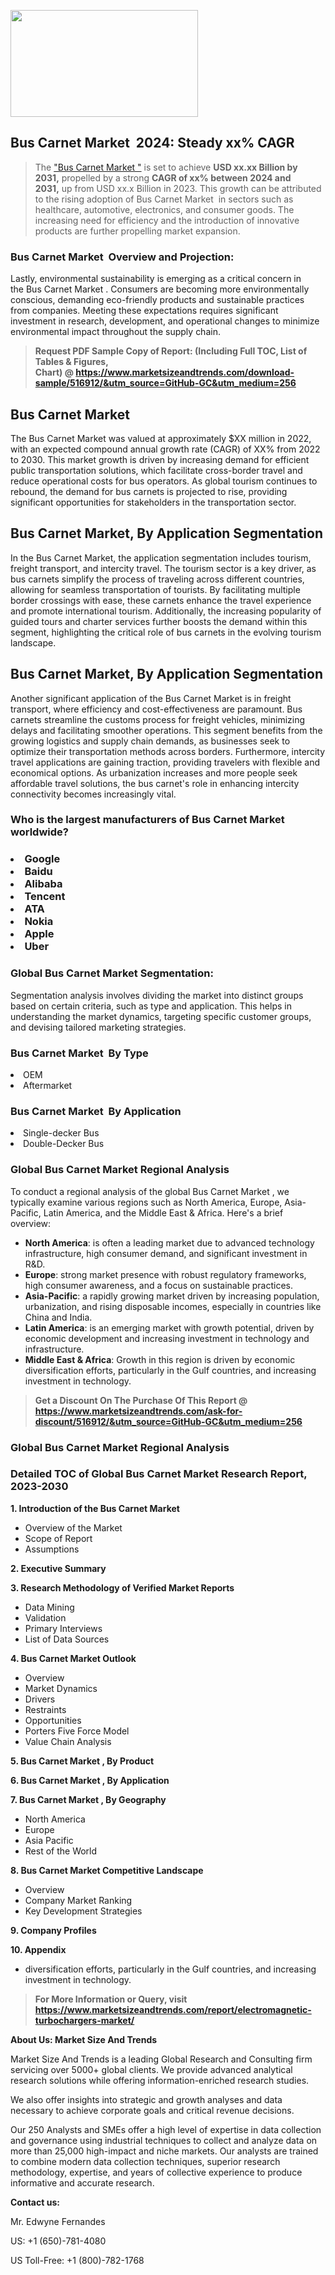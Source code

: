 <p><img class="alignnone size-medium wp-image-20088" src="https://ffe5etoiles.com/wp-content/uploads/2024/12/MST1-300x171.png" alt="" width="300" height="171" /></p><h2 id="ember46" class="ember-view reader-text-block__heading-2">Bus Carnet Market &nbsp;2024: Steady&nbsp;xx% CAGR</h2><blockquote id="ember47" class="ember-view reader-text-block__blockquote">The&nbsp;<a class="app-aware-link " href="https://www.marketsizeandtrends.com/download-sample/516912/&utm_source=GitHub-GC&utm_medium=256" target="_blank" data-test-app-aware-link="">"Bus Carnet Market "</a>&nbsp;is set to achieve&nbsp;<strong>USD&nbsp;xx.xx&nbsp;Billion by 2031,</strong>&nbsp;propelled by a strong&nbsp;<strong>CAGR of&nbsp;xx% between 2024 and 2031,</strong>&nbsp;up from USD xx.x Billion in 2023. This growth can be attributed to the rising adoption of&nbsp;Bus Carnet Market &nbsp;in sectors such as healthcare, automotive, electronics, and consumer goods. The increasing need for efficiency and the introduction of innovative products are further propelling market expansion.</blockquote><h3 id="ember48" class="ember-view reader-text-block__heading-3">Bus Carnet Market &nbsp;Overview and Projection:</h3><p id="ember49" class="ember-view reader-text-block__paragraph">Lastly, environmental sustainability is emerging as a critical concern in the&nbsp;Bus Carnet Market . Consumers are becoming more environmentally conscious, demanding eco-friendly products and sustainable practices from companies. Meeting these expectations requires significant investment in research, development, and operational changes to minimize environmental impact throughout the supply chain.</p><blockquote id="ember50" class="ember-view reader-text-block__blockquote"><strong>Request PDF Sample Copy of Report: (Including Full TOC, List of Tables &amp; Figures, Chart)&nbsp;@&nbsp;<strong><a href="https://www.marketsizeandtrends.com/download-sample/516912/&utm_source=GitHub-GC&utm_medium=256" target="_blank">https://www.marketsizeandtrends.com/download-sample/516912/&utm_source=GitHub-GC&utm_medium=256</a></strong></strong></blockquote><h3 class=""> <h2>Bus Carnet Market</h2><p>The Bus Carnet Market was valued at approximately $XX million in 2022, with an expected compound annual growth rate (CAGR) of XX% from 2022 to 2030. This market growth is driven by increasing demand for efficient public transportation solutions, which facilitate cross-border travel and reduce operational costs for bus operators. As global tourism continues to rebound, the demand for bus carnets is projected to rise, providing significant opportunities for stakeholders in the transportation sector.</p><h2>Bus Carnet Market, By Application Segmentation</h2><p>In the Bus Carnet Market, the application segmentation includes tourism, freight transport, and intercity travel. The tourism sector is a key driver, as bus carnets simplify the process of traveling across different countries, allowing for seamless transportation of tourists. By facilitating multiple border crossings with ease, these carnets enhance the travel experience and promote international tourism. Additionally, the increasing popularity of guided tours and charter services further boosts the demand within this segment, highlighting the critical role of bus carnets in the evolving tourism landscape.</p><h2>Bus Carnet Market, By Application Segmentation</h2><p>Another significant application of the Bus Carnet Market is in freight transport, where efficiency and cost-effectiveness are paramount. Bus carnets streamline the customs process for freight vehicles, minimizing delays and facilitating smoother operations. This segment benefits from the growing logistics and supply chain demands, as businesses seek to optimize their transportation methods across borders. Furthermore, intercity travel applications are gaining traction, providing travelers with flexible and economical options. As urbanization increases and more people seek affordable travel solutions, the bus carnet's role in enhancing intercity connectivity becomes increasingly vital.</p></h3><h3 id="" class="">Who is the largest manufacturers of&nbsp;Bus Carnet Market worldwide?</h3><h3 class=""></Li><Li>Google</Li><Li> Baidu</Li><Li> Alibaba</Li><Li> Tencent</Li><Li> ATA</Li><Li> Nokia</Li><Li> Apple</Li><Li> Uber</h3><h3 id="ember53" class="ember-view reader-text-block__heading-3">Global&nbsp;Bus Carnet Market Segmentation:</h3><p id="ember54" class="ember-view reader-text-block__paragraph">Segmentation analysis involves dividing the market into distinct groups based on certain criteria, such as type and application. This helps in understanding the market dynamics, targeting specific customer groups, and devising tailored marketing strategies.</p><h3 id="" class="">Bus Carnet Market &nbsp;By Type</h3><p></Li><Li>OEM</Li><Li> Aftermarket</p><h3 id="" class="">Bus Carnet Market &nbsp;By Application</h3><p class=""></Li><Li>Single-decker Bus</Li><Li> Double-Decker Bus</p><h3 id="ember62" class="ember-view reader-text-block__heading-3">Global Bus Carnet Market Regional Analysis</h3><p id="ember63" class="ember-view reader-text-block__paragraph">To conduct a regional analysis of the global Bus Carnet Market , we typically examine various regions such as North America, Europe, Asia-Pacific, Latin America, and the Middle East &amp; Africa. Here's a brief overview:</p><ul><li><strong>North America</strong>: is often a leading market due to advanced technology infrastructure, high consumer demand, and significant investment in R&amp;D.</li><li><strong>Europe</strong>: strong market presence with robust regulatory frameworks, high consumer awareness, and a focus on sustainable practices.</li><li><strong>Asia-Pacific</strong>: a rapidly growing market driven by increasing population, urbanization, and rising disposable incomes, especially in countries like China and India.</li><li><strong>Latin America</strong>: is an emerging market with growth potential, driven by economic development and increasing investment in technology and infrastructure.</li><li><strong>Middle East &amp; Africa</strong>: Growth in this region is driven by economic diversification efforts, particularly in the Gulf countries, and increasing investment in technology.</li></ul><blockquote id="ember61" class="ember-view reader-text-block__blockquote"><strong>Get a Discount On The Purchase Of This Report @ <strong><a href="https://html-cleaner.com/" target="">https://www.marketsizeandtrends.com/ask-for-discount/516912/&utm_source=GitHub-GC&utm_medium=256</a></strong></strong></blockquote><h3 id="ember62" class="ember-view reader-text-block__heading-3">Global Bus Carnet Market Regional Analysis</h3><h3 id="" class="">Detailed TOC of Global Bus Carnet Market Research Report, 2023-2030</h3><p id="" class=""><strong>1. Introduction of the Bus Carnet Market </strong></p><ul><li>Overview of the Market</li><li>Scope of Report</li><li>Assumptions</li></ul><p id="" class=""><strong>2. Executive Summary</strong></p><p id="" class=""><strong>3. Research Methodology of Verified Market Reports</strong></p><ul><li>Data Mining</li><li>Validation</li><li>Primary Interviews</li><li>List of Data Sources</li></ul><p id="" class=""><strong>4. Bus Carnet Market Outlook</strong></p><ul><li>Overview</li><li>Market Dynamics</li><li>Drivers</li><li>Restraints</li><li>Opportunities</li><li>Porters Five Force Model</li><li>Value Chain Analysis</li></ul><p id="" class=""><strong>5. Bus Carnet Market , By Product</strong></p><p id="" class=""><strong>6. Bus Carnet Market , By Application</strong></p><p id="" class=""><strong>7. Bus Carnet Market , By Geography</strong></p><ul><li>North America</li><li>Europe</li><li>Asia Pacific</li><li>Rest of the World</li></ul><p id="" class=""><strong>8. Bus Carnet Market Competitive Landscape</strong></p><ul><li>Overview</li><li>Company Market Ranking</li><li>Key Development Strategies</li></ul><p id="" class=""><strong>9. Company Profiles</strong></p><p id="" class=""><strong>10. Appendix</strong></p><ul><li>diversification efforts, particularly in the Gulf countries, and increasing investment in technology.</li></ul><blockquote id="ember65" class="ember-view reader-text-block__blockquote"><strong>For More Information or Query, visit <strong><strong><a href="https://html-cleaner.com/" target="">https://www.marketsizeandtrends.com/report/electromagnetic-turbochargers-market/</a></strong></strong></strong></blockquote><p id="" class=""><strong>About Us: Market Size And Trends</strong></p><p id="" class="">Market Size And Trends is a leading Global Research and Consulting firm servicing over 5000+ global clients. We provide advanced analytical research solutions while offering information-enriched research studies.</p><p id="" class="">We also offer insights into strategic and growth analyses and data necessary to achieve corporate goals and critical revenue decisions.</p><p id="" class="">Our 250 Analysts and SMEs offer a high level of expertise in data collection and governance using industrial techniques to collect and analyze data on more than 25,000 high-impact and niche markets. Our analysts are trained to combine modern data collection techniques, superior research methodology, expertise, and years of collective experience to produce informative and accurate research.</p><p id="" class=""><strong>Contact us:</strong></p><p id="" class="">Mr. Edwyne Fernandes</p><p id="" class="">US: +1 (650)-781-4080</p><p id="" class="">US Toll-Free: +1 (800)-782-1768</p>
